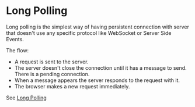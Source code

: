 # Long Polling
Long polling is the simplest way of having persistent connection with server that doesn't use any specific protocol like WebSocket or Server Side Events.

The flow:
- A request is sent to the server.
- The server doesn't close the connection until it has a message to send. There is a pending connection.
- When a message appears the server responds to the request with it.
- The browser makes a new request immediately.

See [Long Polling](https://javascript.info/long-polling)